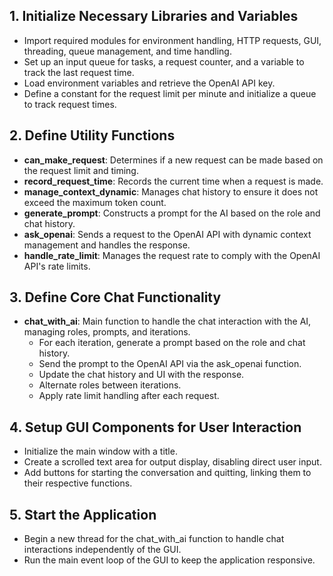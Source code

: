 ## 1. Initialize Necessary Libraries and Variables
- Import required modules for environment handling, HTTP requests, GUI, threading, queue management, and time handling.
- Set up an input queue for tasks, a request counter, and a variable to track the last request time.
- Load environment variables and retrieve the OpenAI API key.
- Define a constant for the request limit per minute and initialize a queue to track request times.

## 2. Define Utility Functions
- **can_make_request**: Determines if a new request can be made based on the request limit and timing.
- **record_request_time**: Records the current time when a request is made.
- **manage_context_dynamic**: Manages chat history to ensure it does not exceed the maximum token count.
- **generate_prompt**: Constructs a prompt for the AI based on the role and chat history.
- **ask_openai**: Sends a request to the OpenAI API with dynamic context management and handles the response.
- **handle_rate_limit**: Manages the request rate to comply with the OpenAI API's rate limits.

## 3. Define Core Chat Functionality
- **chat_with_ai**: Main function to handle the chat interaction with the AI, managing roles, prompts, and iterations.
  - For each iteration, generate a prompt based on the role and chat history.
  - Send the prompt to the OpenAI API via the ask_openai function.
  - Update the chat history and UI with the response.
  - Alternate roles between iterations.
  - Apply rate limit handling after each request.

## 4. Setup GUI Components for User Interaction
- Initialize the main window with a title.
- Create a scrolled text area for output display, disabling direct user input.
- Add buttons for starting the conversation and quitting, linking them to their respective functions.

## 5. Start the Application
- Begin a new thread for the chat_with_ai function to handle chat interactions independently of the GUI.
- Run the main event loop of the GUI to keep the application responsive.
